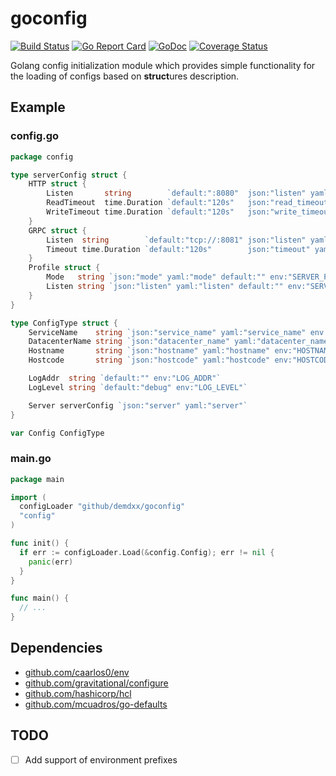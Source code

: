 # goconfig

[![Build Status](https://github.com/demdxx/goconfig/workflows/run%20tests/badge.svg)](https://github.com/demdxx/goconfig/actions?workflow=run%20tests)
[![Go Report Card](https://goreportcard.com/badge/github.com/demdxx/goconfig)](https://goreportcard.com/report/github.com/demdxx/goconfig)
[![GoDoc](https://godoc.org/github.com/demdxx/goconfig?status.svg)](https://godoc.org/github.com/demdxx/goconfig)
[![Coverage Status](https://coveralls.io/repos/github/demdxx/goconfig/badge.svg)](https://coveralls.io/github/demdxx/goconfig)

Golang config initialization module which provides simple functionality for the loading of configs based on **struct**ures description.

## Example

### config.go
```go
package config

type serverConfig struct {
	HTTP struct {
		Listen       string        `default:":8080"  json:"listen" yaml:"listen" cli:"http-listen" env:"SERVER_HTTP_LISTEN"`
		ReadTimeout  time.Duration `default:"120s"   json:"read_timeout" yaml:"read_timeout" env:"SERVER_HTTP_READ_TIMEOUT"`
		WriteTimeout time.Duration `default:"120s"   json:"write_timeout" yaml:"write_timeout" env:"SERVER_HTTP_WRITE_TIMEOUT"`
	}
	GRPC struct {
		Listen  string        `default:"tcp://:8081" json:"listen" yaml:"listen" cli:"grpc-listen" env:"SERVER_GRPC_LISTEN"`
		Timeout time.Duration `default:"120s"        json:"timeout" yaml:"timeout" env:"SERVER_GRPC_TIMEOUT"`
	}
	Profile struct {
		Mode   string `json:"mode" yaml:"mode" default:"" env:"SERVER_PROFILE_MODE"`
		Listen string `json:"listen" yaml:"listen" default:"" env:"SERVER_PROFILE_LISTEN"`
	}
}

type ConfigType struct {
	ServiceName    string `json:"service_name" yaml:"service_name" env:"SERVICE_NAME" default:"disk"`
	DatacenterName string `json:"datacenter_name" yaml:"datacenter_name" env:"DC_NAME" default:"??"`
	Hostname       string `json:"hostname" yaml:"hostname" env:"HOSTNAME" default:""`
	Hostcode       string `json:"hostcode" yaml:"hostcode" env:"HOSTCODE" default:""`

	LogAddr  string `default:"" env:"LOG_ADDR"`
	LogLevel string `default:"debug" env:"LOG_LEVEL"`

	Server serverConfig `json:"server" yaml:"server"`
}

var Config ConfigType
```

### main.go

```go
package main

import (
  configLoader "github/demdxx/goconfig"
  "config"
)

func init() {
  if err := configLoader.Load(&config.Config); err != nil {
    panic(err)
  }
}

func main() {
  // ...
}
```

## Dependencies

* [github.com/caarlos0/env](github.com/caarlos0/env)
* [github.com/gravitational/configure](github.com/gravitational/configure)
* [github.com/hashicorp/hcl](github.com/hashicorp/hcl)
* [github.com/mcuadros/go-defaults](github.com/mcuadros/go-defaults)

## TODO

* [ ] Add support of environment prefixes
